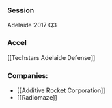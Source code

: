 
### Session
Adelaide 2017 Q3

### Accel
[[Techstars Adelaide Defense]]

### Companies:
- [[Additive Rocket Corporation]]
- [[Radiomaze]]



